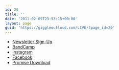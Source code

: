 ```yaml
---
id: 20
title: ''
date: '2011-02-09T23:53:15+00:00'
layout: page
guid: 'https://giggleoutloud.com/LIVE/?page_id=20'
---
```



<ul class=linktree>
  <li><a href="https://cdn.forms-content.sg-form.com/80ed0f27-8fe8-11ef-ba56-e2f6e3f70426" class="btn">Newsletter Sign-Up</a></li>
  <li><a href="https://mzoo.bandcamp.com" class="btn">BandCamp</a></li>
  <li><a href="https://www.instagram.com/giggle_out_loud" class="btn">Instagram</a></li>
  <li><a href="https://www.facebook.com/giggleoutloudband"  class="btn">Facebook</a></li>
  <li><a href="https://mzoo.bandcamp.com/album/promise"  class="btn">Promise Download</a></li>
</ul>
